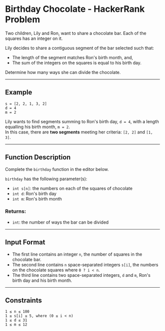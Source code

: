 ﻿# Birthday Chocolate - HackerRank Problem

Two children, Lily and Ron, want to share a chocolate bar. Each of the squares has an integer on it.

Lily decides to share a contiguous segment of the bar selected such that:

- The length of the segment matches Ron's birth month, and,
- The sum of the integers on the squares is equal to his birth day.

Determine how many ways she can divide the chocolate.

---

## Example

```
s = [2, 2, 1, 3, 2]
d = 4
m = 2
```

Lily wants to find segments summing to Ron's birth day, `d = 4`, with a length equalling his birth month, `m = 2`.  
In this case, there are **two segments** meeting her criteria: `[2, 2]` and `[1, 3]`.

---

## Function Description

Complete the `birthday` function in the editor below.

`birthday` has the following parameter(s):

- `int s[n]`: the numbers on each of the squares of chocolate
- `int d`: Ron's birth day
- `int m`: Ron's birth month

### Returns:
- `int`: the number of ways the bar can be divided

---

## Input Format

- The first line contains an integer `n`, the number of squares in the chocolate bar.
- The second line contains `n` space-separated integers `s[i]`, the numbers on the chocolate squares where `0 ? i < n`.
- The third line contains two space-separated integers, `d` and `m`, Ron's birth day and his birth month.

---

## Constraints

```
1 ≤ n ≤ 100  
1 ≤ s[i] ≤ 5, where (0 ≤ i < n)  
1 ≤ d ≤ 31  
1 ≤ m ≤ 12  
```
